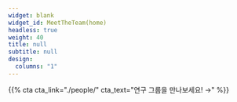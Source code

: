 ```yaml
---
widget: blank
widget_id: MeetTheTeam(home)
headless: true
weight: 40
title: null
subtitle: null
design:
  columns: "1"
---
```


{{% cta cta_link="./people/" cta_text="연구 그룹을 만나보세요! →" %}}